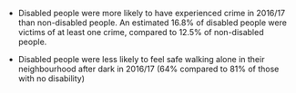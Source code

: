 * Disabled people were more likely to have experienced crime in 2016/17 than non-disabled people. An estimated 16.8% of disabled people were victims of at least one crime, compared to 12.5% of non-disabled people.

* Disabled people were less likely to feel safe walking alone in their neighbourhood after dark  in 2016/17 (64% compared to 81% of those with no disability)
